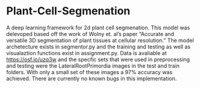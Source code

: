 # Plant-Cell-Segmenation
A deep learning framework for 2d plant cell segmenation. This model was delevoped based off the work of Wolny et. al’s paper “Accurate and versatile 3D segmentation of plant tissues at cellular resolution.” The model archetecture exists in segmentor.py and the training and testing as well as visualaztion functions exist in assignment.py. Data is avaliable at https://osf.io/uzq3w and the specfic sets that were used in preprocessing and testing were the LateralRootPrimordia images in the test and train folders. With only a small set of these images a 97% accuracy was achieved. There are currently no known bugs in this implementation.

